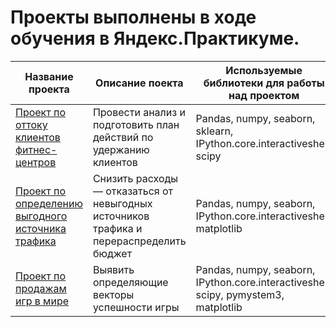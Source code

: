 # Проекты выполнены в ходе обучения в Яндекс.Практикуме.  


Название проекта |  Описание поекта |  Используемые библиотеки для работы над проектом 
  --- | --- | --- 
 [ Проект по оттоку клиентов фитнес-центров](https://github.com/VLADISLAV195/data-projects/tree/main/machine-learning) | Провести анализ и подготовить план действий по удержанию клиентов | Pandas, numpy, seaborn, sklearn, IPython.core.interactiveshell, scipy 
[Проект по определению выгодного источника трафика](https://github.com/VLADISLAV195/data-projects/tree/main/bisness-metrics) |  Снизить расходы — отказаться от невыгодных источников трафика и перераспределить бюджет | Pandas, numpy, seaborn, IPython.core.interactiveshell, matplotlib 
[Проект по продажам игр в мире](https://github.com/VLADISLAV195/data-projects/tree/main/data_platforms) | Выявить определяющие векторы успешности игры | Pandas, numpy, seaborn, IPython.core.interactiveshell, scipy, pymystem3, matplotlib 

